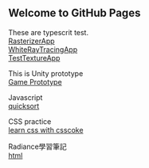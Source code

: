 ## Welcome to GitHub Pages

These are typescrit test.  
[RasterizerApp](RasterizerApp.html)  
[WhiteRayTracingApp](WhiteRayTracingApp.html)  
[TestTextureApp](TestTextureApp.html)


This is Unity prototype  
[Game Prototype](/Game/index.html)


Javascript  
[quicksort](quicksort/index.html)


CSS practice  
[learn css with csscoke](css-practice/learn_css_with_csscoke.html) 


Radiance學習筆記  
[html](https://htmlpreview.github.io/?https://github.com/xwc2021/what-is-radiance/blob/main/what_is_radiance.html) 
